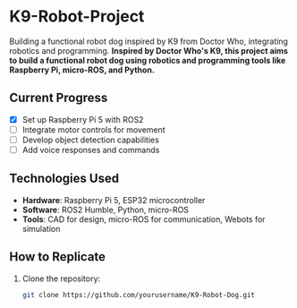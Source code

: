 # K9-Robot-Project
Building a functional robot dog inspired by K9 from Doctor Who, integrating robotics and programming.
**Inspired by Doctor Who's K9, this project aims to build a functional robot dog using robotics and programming tools like Raspberry Pi, micro-ROS, and Python.**

## Current Progress
- [x] Set up Raspberry Pi 5 with ROS2
- [ ] Integrate motor controls for movement
- [ ] Develop object detection capabilities
- [ ] Add voice responses and commands

## Technologies Used
- **Hardware**: Raspberry Pi 5, ESP32 microcontroller
- **Software**: ROS2 Humble, Python, micro-ROS
- **Tools**: CAD for design, micro-ROS for communication, Webots for simulation

## How to Replicate
1. Clone the repository:
   ```bash
   git clone https://github.com/yourusername/K9-Robot-Dog.git
